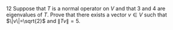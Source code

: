 12 Suppose that $T$ is a normal operator on $V$ and that 3 and 4 are eigenvalues of $T$. Prove that there exists a vector $v \in V$ such that $\|v\|=\sqrt{2}$ and $\|T v\|=5$.
